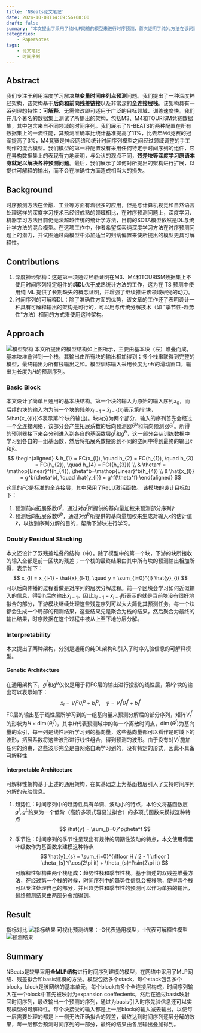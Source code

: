 ```yaml
---
title: 'NBeats论文笔记'
date: 2024-10-08T14:09:56+08:00
draft: false
summary: "本文提出了采用了纯MLP网络的模型来进行时序预测，首次证明了纯DL方法在该问题上的有效性，并且有着很好的可解释性"
categories:
    - PaperNotes
tags:
    - 论文笔记
    - 时间序列
---
```

## Abstract 
我们专注于利用深度学习解决**单变量时间序列点预测**问题。我们提出了一种深度神经架构，该架构基于**后向和前向残差链接**以及非常深的**全连接层栈**。该架构具有一系列理想特性：**可解释**、无需修改即可适用于广泛的目标领域、训练速度快。我们在几个著名的数据集上测试了所提出的架构，包括M3、M4和TOURISM竞赛数据集，其中包含来自不同领域的时间序列。我们展示了N-BEATS的两种配置在所有数据集上的一流性能，其预测准确率比统计基准提高了11%，比去年M4竞赛的冠军提高了3%，M4竞赛是神经网络和统计时间序列模型之间经过领域调整的手工制作的混合模型。我们模型的第一种配置没有采用任何特定于时间序列的组件，它在异构数据集上的表现有力地表明，与公认的观点不同，**残差块等深度学习原语本身就足以解决各种预测问题**。最后，我们展示了如何对所提出的架构进行扩展，以提供可解释的输出，而不会在准确性方面造成相当大的损失。

## Background
时序预测方法在金融、工业等方面有着很多的应用，但是与计算机视觉和自然语言处理这样的深度学习技术已经很成熟的领域相比，在时序预测问题上，深度学习、机器学习方法目前仍无法超越传统的统计学方法，目前的SOTA模型依然是DL与统计学方法的混合模型。在这项工作中，作者希望探索纯深度学习方法在时序预测问题上的潜力，并试图通过向模型中添加适当的归纳偏置来使所提出的模型更具可解释性。

## Contributions
1. 深度神经架构：这是第一项通过经验证明在M3、M4和TOURISM数据集上不使用时间序列特定组件的**纯DL**优于成熟统计方法的工作，这为在 TS 预测中使用纯 ML 提供了长期缺失的概念证明，并增强了继续推进该领域研究的动力。
2. 时间序列的可解释DL：除了准确性方面的优势，该文章的工作还了表明设计一种具有可解释输出的架构是可行的，可以用与传统分解技术（如 "季节性-趋势性"方法）相同的方式来使用这种架构。

## Approach
![模型架构](https://drv.imaklex.com/d/1drv/imgs/20240923225121.png)
本文所提出的模型结构如上图所示，主要由基本块（左）堆叠而成，基本块堆叠得到一个栈，其输出由所有块的输出相加得到；多个栈串联得到完整的模型，最终输出为所有栈输出之和。模型训练输入采用长度为$nH$的滑动窗口，输出为长度为$H$的预测序列。

### Basic Block
本文设计了简单且通用的基本块结构。第一个块的输入为原始的输入序列$x_{0}$，而后续的块的输入均为前一个块的残差$x_{l-1} - \hat{x}_{l-1}$($x_{l}$表示第$l$个块，$\hat{x_{{l}}}$表示第$l$个块的输出)。块内分为两个部分，输入的序列首先会经过一个全连接网络，该部分会产生拓展系数的后向预测器$\theta^b$和前向预测器$\theta^f$。所得的预测器接下来会分别进入到各自的基函数层$g^f$和$g^b$，这一部分会从训练数据中学习到各自的一组基函数，然后将拓展系数投影到不同的空间中得到最终的输出$\hat{x}$和$\hat{y}$。
$$
\begin{aligned}
& h_{1} = FC(x_{l}), \quad h_{2} = FC(h_{1}), \quad h_{3} = FC(h_{2}), \quad h_{4}  = FC({h_{3}}) \\
& \theta^f = \mathop{Linear}^f(h_{4}), \theta^b=\mathop{Linear}^b(h_{4}) \\
& \hat{x_{l}} = g^b(\theta^b), \quad \hat{y_{l}} = g^f(\theta^f)
\end{aligned} 
$$
这里的$FC$是标准的全连接层，其中采用了$\mathrm{ReLU}$激活函数。
该模块的设计目标如下：
1. 预测前向拓展系数$\theta^f$，通过对$g^f$所提供的基向量加权来预测部分序列$\hat{y}$
2. 预测后向拓展系数$\theta^b$，通过对$g^b$所提供的基向量加权来生成对输入$x$的估计值$\hat{x}$，以达到序列分解的目的，帮助下游块进行学习。

### Doubly Residual Stacking
本文还设计了双残差堆叠的结构（中）。除了模型中的第一个块，下游的块所接收的输入全都是前一区块的残差；一个栈的最终结果由其中所有块的预测输出相加所得，表示如下：
$$
x_{l} = x_{l-1} - \hat{x}_{l-1}, \quad y = \sum_{i=0}^{l} \hat{y}_{i}
$$
可以后向传播的过程看做是对序列的层次分解过程。前一个区块会学习如何近似输入的信息，得到h后向输出$\hat{x}_{l-1}$，因此$x_{l-1} - \hat{x}_{l-1}$所表示的就是当前块没有很好地拟合的部分，下游模块继续处理这些残差序列可以大大简化其预测任务。每一个块都会生成一个局部的预测结果，这些结果先是聚合为栈的结果，然后聚合为最终的输出结果，时序数据在这个过程中被从上至下地分层分解。

### Interpretability
本文提出了两种架构，分别是通用的纯DL架构和引入了时序先验信息的可解释模型。

#### Genetic Architecture
在通用架构下，$g^f$和$g^b$仅仅是用于将FC层的输出进行投影的线性层，第$l$个块的输出可以表示如下：
$$
\hat{x}_{l} = V_{l}^b\theta_{l}^b + b_{l}^b, \quad \hat{y}=V_{l}^f\theta_{l}^f + b_{l}^f
$$
FC层的输出基于线性层所学习到的一组基向量来预测分解后的部分序列，矩阵$V_{l}^f$的形状为$H \times \mathop{dim}(\theta_{l}^f)$，其中$H$代表预测域中的每一个离散时间点，$\mathop{dim}(\theta^f)$为基向量的索引，每一列是线性层所学习到的基向量，这些基向量都可以看作是时域下的波形，拓展系数将这些波形进行线性组合，得到预测的波形。由于没有对$V_{l}^f$施加任何的约束，这些波形完全是由网络自助学习到的，没有特定的形式，因此不具备可解释性

#### Interpretable Architecture
可解释性架构基于上述的通用架构，在其基础之上为基函数层引入了支持时间序列分解的先验信息。
1. 趋势性：时间序列中的趋势性具有单调、波动小的特点，本论文将基函数层$g^f,g^b$约束为一个低阶（高阶多项式容易过拟合）的多项式函数来模拟这种特点
$$
\hat{y} = \sum_{i=0}^p\theta^f
$$
2. 季节性：时间序列的季节性呈现出有规律的周期性波动的特点，本文使用傅里叶级数作为基函数来建模这种特点
$$
\hat{y}_{s} = \sum_{i=0}^{\lfloor H / 2 - 1 \rfloor } \theta_{s}^f\cos(2\pi it) + \theta_{s}^f\sin(2\pi it)
$$
可解释性架构由两个栈组成：趋势性栈和季节性栈。基于前述的双残差堆叠方法，在经过第一个栈的时候，时间序列中的趋势性信息会被移除，使得两个栈可以专注处理自己的部分，并且趋势性和季节性的预测可以作为单独的输出，最终预测结果由两部分叠加得到。

## Result
指标对比
![指标结果](https://drv.imaklex.com/d/1drv/imgs/56712a6c57da2d909cbb24bebfe512dd1b8a69b2.png)
可视化预测结果：-G代表通用模型，-I代表可解释性模型
![预测结果](https://drv.imaklex.com/d/1drv/imgs/75893a57c246c857c1be7c89fb7735f72c810f02.png)

## Summary
NBeats是较早采用**全MLP结构**进行时间序列建模的模型，在网络中采用了MLP网络、残差拟合和basis建模的方法。模型包括多个stack，每个stack包含多个block，block是该网络的基本单元，每个block由多个全连接层构成，时间序列输入在一个block中首先被映射为expansion coeffecients，然后在通过basis映射回时间序列，最终输出一个预测的序列，通过为basis引入时序先验信息还可以实现模型的可解释性。每个块接受的输入都是上一层block的输入减去输出，以使每一层需要处理的都是上一侧无法正确拟合的残差，最终达到时间序列逐层分解的效果，每一层都会预测时间序列的一部分，最终的结果由各层输出叠加得到。